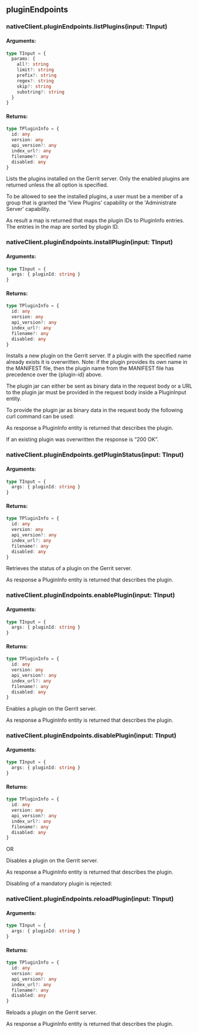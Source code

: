 ## pluginEndpoints

### nativeClient.pluginEndpoints.listPlugins(input: TInput)

#### Arguments:

```typescript
type TInput = {
  params: {
    all?: string
    limit?: string
    prefix?: string
    regex?: string
    skip?: string
    substring?: string
  }
}
```

#### Returns:

```typescript
type TPluginInfo = {
  id: any
  version: any
  api_version?: any
  index_url?: any
  filename?: any
  disabled: any
}
```

Lists the plugins installed on the Gerrit server. Only the enabled
plugins are returned unless the all option is specified.

To be allowed to see the installed plugins, a user must be a member of
a group that is granted the 'View Plugins' capability or the
'Administrate Server' capability.

As result a map is returned that maps the plugin IDs to
PluginInfo entries. The entries in the map are sorted
by plugin ID.

### nativeClient.pluginEndpoints.installPlugin(input: TInput)

#### Arguments:

```typescript
type TInput = {
  args: { pluginId: string }
}
```

#### Returns:

```typescript
type TPluginInfo = {
  id: any
  version: any
  api_version?: any
  index_url?: any
  filename?: any
  disabled: any
}
```

Installs a new plugin on the Gerrit server. If a plugin with the
specified name already exists it is overwritten. Note: if the plugin
provides its own name in the MANIFEST file, then the plugin name from
the MANIFEST file has precedence over the {plugin-id} above.

The plugin jar can either be sent as binary data in the request body
or a URL to the plugin jar must be provided in the request body inside
a PluginInput entity.

To provide the plugin jar as binary data in the request body the
following curl command can be used:

As response a PluginInfo entity is returned that
describes the plugin.

If an existing plugin was overwritten the response is “200 OK”.

### nativeClient.pluginEndpoints.getPluginStatus(input: TInput)

#### Arguments:

```typescript
type TInput = {
  args: { pluginId: string }
}
```

#### Returns:

```typescript
type TPluginInfo = {
  id: any
  version: any
  api_version?: any
  index_url?: any
  filename?: any
  disabled: any
}
```

Retrieves the status of a plugin on the Gerrit server.

As response a PluginInfo entity is returned that
describes the plugin.

### nativeClient.pluginEndpoints.enablePlugin(input: TInput)

#### Arguments:

```typescript
type TInput = {
  args: { pluginId: string }
}
```

#### Returns:

```typescript
type TPluginInfo = {
  id: any
  version: any
  api_version?: any
  index_url?: any
  filename?: any
  disabled: any
}
```

Enables a plugin on the Gerrit server.

As response a PluginInfo entity is returned that
describes the plugin.

### nativeClient.pluginEndpoints.disablePlugin(input: TInput)

#### Arguments:

```typescript
type TInput = {
  args: { pluginId: string }
}
```

#### Returns:

```typescript
type TPluginInfo = {
  id: any
  version: any
  api_version?: any
  index_url?: any
  filename?: any
  disabled: any
}
```

OR

Disables a plugin on the Gerrit server.

As response a PluginInfo entity is returned that
describes the plugin.

Disabling of a mandatory plugin
is rejected:

### nativeClient.pluginEndpoints.reloadPlugin(input: TInput)

#### Arguments:

```typescript
type TInput = {
  args: { pluginId: string }
}
```

#### Returns:

```typescript
type TPluginInfo = {
  id: any
  version: any
  api_version?: any
  index_url?: any
  filename?: any
  disabled: any
}
```

Reloads a plugin on the Gerrit server.

As response a PluginInfo entity is returned that
describes the plugin.
